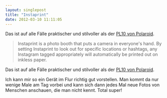 ```yaml
---
layout: singlepost
title: "Instaprint"
date: 2012-03-10 11:11:05
---
```

Das ist auf alle Fälle praktischer und stilvoller als der [PL10 von Polaroid](http://www.voxy.co.nz/technology/lady-gaga-launches-mobile-printer/5/101310).
>Instaprint is a photo booth that puts a camera in everyone's hand. By setting Instaprint to look out for specific locations or hashtags, any Instagram tagged appropriately will automatically be printed out on inkless paper.

Das ist auf alle Fälle praktischer und stilvoller als der [PL10 von Polaroid](http://www.voxy.co.nz/technology/lady-gaga-launches-mobile-printer/5/101310).

Ich kann mir so ein Gerät im Flur richtig gut vorstellen. Man kommt da nur wenige Male am Tag vorbei und kann sich dann jedes Mal neue Fotos von Menschen anschauen, die man nicht kennt. Total super!
